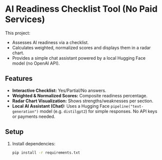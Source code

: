 # AI Readiness Checklist Tool (No Paid Services)

This project:
- Assesses AI readiness via a checklist.
- Calculates weighted, normalized scores and displays them in a radar chart.
- Provides a simple chat assistant powered by a local Hugging Face model (no OpenAI API).

## Features
- **Interactive Checklist:** Yes/Partial/No answers.
- **Weighted & Normalized Scores:** Composite readiness percentage.
- **Radar Chart Visualization:** Shows strengths/weaknesses per section.
- **Local AI Assistant (Chat):** Uses a Hugging Face `pipeline("text-generation")` model (e.g. `distilgpt2`) for simple responses. No API keys or payments needed.

## Setup
1. Install dependencies:
   ```bash
   pip install -r requirements.txt
